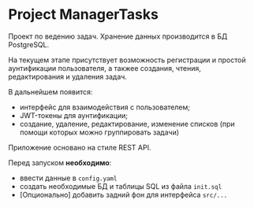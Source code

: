 # Project ManagerTasks

Проект по ведению задач. Хранение данных производится в БД PostgreSQL.

На текущем этапе присутствует возможность регистрации и простой аунтификации пользователя, а такжее создания, чтения, редактирования и удаления задач.

В дальнейшем появится:
* интерфейс для взаимодействия с пользователем;
* JWT-токены для аунтификации;
* создание, удаление, редактирование, изменение списков (при помощи которых можно группировать задачи)

Приложение основано на стиле REST API.

Перед запуском **необходимо**:
* ввести данные в ```config.yaml```
* создать необходимые БД и таблицы SQL из файла ```init.sql```
* [Опционально] добавить задний фон для интерфейса ```src/...```

